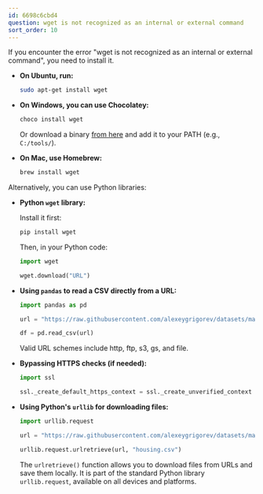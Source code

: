 ```yaml
---
id: 6698c6cbd4
question: wget is not recognized as an internal or external command
sort_order: 10
---
```


If you encounter the error "wget is not recognized as an internal or external command", you need to install it.

- **On Ubuntu, run:**
  
  ```bash
  sudo apt-get install wget
  ```

- **On Windows, you can use Chocolatey:**
  
  ```bash
  choco install wget
  ```
  
  Or download a binary [from here](http://gnuwin32.sourceforge.net/packages/wget.htm) and add it to your PATH (e.g., `C:/tools/`).

- **On Mac, use Homebrew:**
  
  ```bash
  brew install wget
  ```

Alternatively, you can use Python libraries:

- **Python `wget` library:**

  Install it first:
  
  ```bash
  pip install wget
  ```

  Then, in your Python code:
  
  ```python
  import wget

  wget.download("URL")
  ```

- **Using `pandas` to read a CSV directly from a URL:**

  ```python
  import pandas as pd
  
  url = "https://raw.githubusercontent.com/alexeygrigorev/datasets/master/housing.csv"
  
  df = pd.read_csv(url)
  ```

  Valid URL schemes include http, ftp, s3, gs, and file.

- **Bypassing HTTPS checks (if needed):**

  ```python
  import ssl
  
  ssl._create_default_https_context = ssl._create_unverified_context
  ```

- **Using Python's `urllib` for downloading files:**

  ```python
  import urllib.request
  
  url = "https://raw.githubusercontent.com/alexeygrigorev/datasets/master/housing.csv"
  
  urllib.request.urlretrieve(url, "housing.csv")
  ```

  The `urlretrieve()` function allows you to download files from URLs and save them locally. It is part of the standard Python library `urllib.request`, available on all devices and platforms.